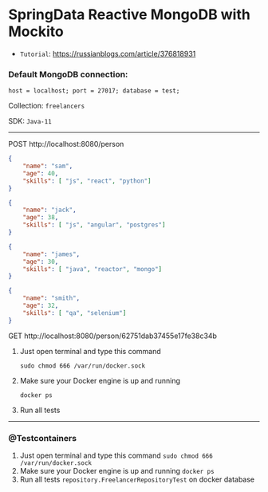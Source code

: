 # SpringData Reactive MongoDB with Mockito

* `Tutorial`: https://russianblogs.com/article/376818931

### Default MongoDB connection:
`
host = localhost;
port = 27017;
database = test;
`

Collection: `freelancers`

SDK: `Java-11`

---

POST
http://localhost:8080/person

```json
{
    "name": "sam",
    "age": 40,
    "skills": [ "js", "react", "python"]
}
```
```json
{
    "name": "jack",
    "age": 38,
    "skills": [ "js", "angular", "postgres"]
}
```
```json
{
    "name": "james",
    "age": 30,
    "skills": [ "java", "reactor", "mongo"]
}
```
```json
{
    "name": "smith",
    "age": 32,
    "skills": [ "qa", "selenium"]
}
```


GET
http://localhost:8080/person/62751dab37455e17fe38c34b


1. Just open terminal and type this command
    ```shell
    sudo chmod 666 /var/run/docker.sock
    ```
2. Make sure your Docker engine is up and running
    ```shell
    docker ps
    ```
3. Run all tests


---

### @Testcontainers

1. Just open terminal and type this command
   `sudo chmod 666 /var/run/docker.sock`
2. Make sure your Docker engine is up and running
   `docker ps`
3. Run all tests
   `repository.FreelancerRepositoryTest` on docker database

